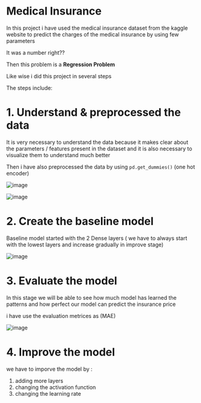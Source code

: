 # Medical Insurance 


In this project i have used the medical insurance dataset from the kaggle website to predict the charges of the medical insurance by using few parameters

It was a number right??

Then this problem is a **Regression Problem**


Like wise i did this project in several steps


The steps include:
# 1. Understand & preprocessed the data

It is very necessary to understand the data because it makes clear about the parameters / features present in the dataset and it is also necessary to visualize them to understand much better


Then i have also preprocessed the data by using `pd.get_dummies()` (one hot encoder)

![image](https://user-images.githubusercontent.com/91750738/178977384-2d758c36-8c3d-4d24-9e44-6a6a5f00bfc1.png)


![image](https://user-images.githubusercontent.com/91750738/178978479-19fffffe-2405-49ae-a473-5e856b8ba51f.png)


# 2. Create the baseline model

Baseline model started with the 2 Dense layers ( we have to always start with the lowest layers and increase gradually in improve stage)

![image](https://user-images.githubusercontent.com/91750738/178977877-360284d8-a923-4edd-a2f7-377e4293ba74.png)


# 3. Evaluate the model


In this stage we will be able to see how much model has learned the patterns and how perfect our model can predict the insurance price


i have use the evaluation metrices as (MAE) 


![image](https://user-images.githubusercontent.com/91750738/178978519-096657ec-69a5-4279-a122-953a76409335.png)


# 4. Improve the model


we have to imporve the model by :
1. adding more layers
2. changing the activation function
3. changing the learning rate
